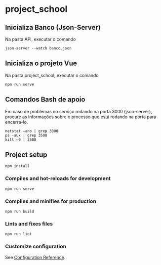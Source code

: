 # project_school

## Inicializa Banco (Json-Server)
Na pasta API, executar o comando
```
json-server --watch banco.json
```

## Inicializa o projeto Vue
Na pasta project_school, executar o comando
```
npm run serve
```

## Comandos Bash de apoio
Em caso de problemas no serviço rodando na porta 3000 (json-server), procure as informações sobre o processo que está rodando na porta para encerra-lo.
```
netstat –ano | grep 3000 
ps -aux | grep 3508 
kill –9 | 3508 
```

## Project setup
```
npm install
```

### Compiles and hot-reloads for development
```
npm run serve
```

### Compiles and minifies for production
```
npm run build
```

### Lints and fixes files
```
npm run lint
```

### Customize configuration
See [Configuration Reference](https://cli.vuejs.org/config/).
